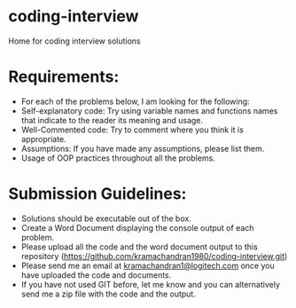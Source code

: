 # coding-interview
Home for coding interview solutions

# Requirements:
 - For each of the problems below, I am looking for the following:
 - Self-explanatory code: Try using variable names and functions names that indicate to the reader its meaning and usage.
 - Well-Commented code: Try to comment where you think it is appropriate.
 - Assumptions: If you have made any assumptions, please list them.
 - Usage of OOP practices throughout all the problems.

# Submission Guidelines:
 - Solutions should be executable out of the box.
 - Create a Word Document displaying the console output of each problem.
 - Please upload all the code and the word document output to this repository (https://github.com/kramachandran1980/coding-interview.git)
 - Please send me an email at kramachandran1@logitech.com  once you have uploaded the code and documents.
 - If you have not used GIT before, let me know and you can alternatively send me a zip file with the code and the output.
